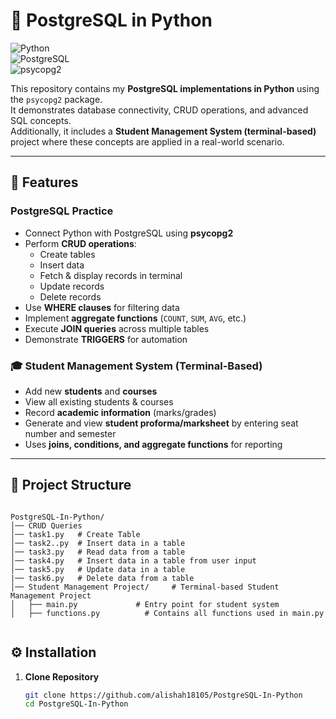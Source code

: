 # 🐘 PostgreSQL in Python  

![Python](https://img.shields.io/badge/Python-3.10%2B-blue?logo=python)  
![PostgreSQL](https://img.shields.io/badge/PostgreSQL-Database-blue?logo=postgresql)  
![psycopg2](https://img.shields.io/badge/psycopg2-PostgreSQL%20Adapter-green)  

This repository contains my **PostgreSQL implementations in Python** using the `psycopg2` package.  
It demonstrates database connectivity, CRUD operations, and advanced SQL concepts.  
Additionally, it includes a **Student Management System (terminal-based)** project where these concepts are applied in a real-world scenario.  

---

## 🔹 Features  

### PostgreSQL Practice  
- Connect Python with PostgreSQL using **psycopg2**  
- Perform **CRUD operations**:  
  - Create tables  
  - Insert data  
  - Fetch & display records in terminal  
  - Update records  
  - Delete records  
- Use **WHERE clauses** for filtering data  
- Implement **aggregate functions** (`COUNT`, `SUM`, `AVG`, etc.)  
- Execute **JOIN queries** across multiple tables  
- Demonstrate **TRIGGERS** for automation  

### 🎓 Student Management System (Terminal-Based)  
- Add new **students** and **courses**  
- View all existing students & courses  
- Record **academic information** (marks/grades)  
- Generate and view **student proforma/marksheet** by entering seat number and semester  
- Uses **joins, conditions, and aggregate functions** for reporting  

---

## 📂 Project Structure  

```

PostgreSQL-In-Python/
│── CRUD Queries              
│── task1.py   # Create Table  
│── task2..py  # Insert data in a table      
│── task3.py   # Read data from a table      
│── task4.py   # Insert data in a table from user input    
│── task5.py   # Update data in a table
|── task6.py   # Delete data from a table
│── Student Management Project/     # Terminal-based Student Management Project
│   ├── main.py             # Entry point for student system
│   ├── functions.py          # Contains all functions used in main.py
           
```

## ⚙️ Installation

1. **Clone Repository**  
   ```bash
   git clone https://github.com/alishah18105/PostgreSQL-In-Python
   cd PostgreSQL-In-Python



